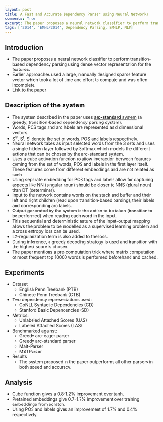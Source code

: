 ```yaml
---
layout: post
title: A Fast and Accurate Dependency Parser using Neural Networks
comments: True
excerpt: The paper proposes a neural network classifier to perform transition-based dependency parsing using dense vector representation for the features.
tags: ['2014', 'EMNLP2014', Dependency Parsing, EMNLP, NLP]
---
```


## Introduction
* The paper proposes a neural network classifier to perform transition-based dependency parsing using dense vector representation for the features.
* Earlier approaches used a large, manually designed sparse feature vector which took a lot of time and effort to compute and was often incomplete.
* [Link to the paper](http://cs.stanford.edu/people/danqi/papers/emnlp2014.pdf)

## Description of the system

* The system described in the paper uses [**arc-standard** system](http://www.mitpressjournals.org/doi/pdf/10.1162/coli.07-056-R1-07-027) (a greedy, transition-based dependency parsing system).
* Words, POS tags and arc labels are represented as d dimensional vectors.
* S<sup>w</sup>, S<sup>t</sup>, S<sup>l</sup> denote the set of words, POS and labels respectively.
* Neural network takes as input selected words from the 3 sets and uses a single hidden layer followed by Softmax which models the different actions that can be chosen by the arc-standard system.
* Uses a cube activation function to allow interaction between features coming from the set of words, POS and labels in the first layer itself. These features come from different embeddings and are not related as such.
* Using separate embedding for POS tags and labels allow for capturing aspects like NN (singular noun) should be closer to NNS (plural noun) than DT (determiner).
* Input to the network contains words on the stack and buffer and their left and right children (read upon transition-based parsing), their labels and corresponding arc labels.
* Output generated by the system is the action to be taken (transition to be performed) when reading each word in the input.
* This sequential and deterministic nature of the input-output mapping allows the problem to be modelled as a supervised learning problem and a cross entropy loss can be used.
* L2-regularization term is also added to the loss.
* During inference, a greedy decoding strategy is used and transition with the highest score is chosen.
* The paper mentions a pre-computation trick where matrix computation of most frequent top 10000 words is performed beforehand and cached.

## Experiments

* Dataset
    * English Penn Treebank (PTB)
    * Chinese Penn Treebank (CTB)
* Two dependency representations used:
    * CoNLL Syntactic Dependencies (CD)
    * Stanford Basic Dependencies (SD)
* Metrics:
    * Unlabeled Attached Scores (UAS)
    * Labeled Attached Scores (LAS)
* Benchmarked against:
    * Greedy arc-eager parser
    * Greedy arc-standard parser
    * Malt-Parser
    * MSTParser
* Results
    * The system proposed in the paper outperforms all other parsers in both speed and accuracy.

## Analysis

* Cube function gives a 0.8-1.2% improvement over tanh.
* Pretained embeddings give 0.7-1.7% improvement over training embeddings from scratch.
* Using POS and labels gives an improvement of 1.7% and 0.4% respectively.